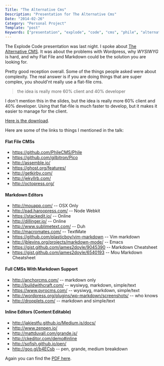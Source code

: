 ```yaml
---
Title: "The Alternative Cms"
Description: "Presentation for The Alternative Cms"
Date: "2014-02-26"
Category: "Personal Project"
Template: "post"
Keywords: ["presentation", "explode", "code", "cms", "phile", "alternative", "flat", "file", "markdown", "PHP", "twig"]
---
```


The Explode Code presentation was last night. I spoke about [The Alternative CMS](http://ohdoylerules.com/content/images/the-alternative-cms.pdf "The Alternative CMS PDF"). It was about the problems with Wordpress, why *WYSIWYG* is hard, and why Flat File and Markdown could be the solution you are looking for.

Pretty good reception overall. Some of the things people asked were about complexity. The real answer is if you are doing things that are super complex, you should'nt really use a flat-file cms.

> the idea is really more 60% client and 40% developer

I don't mention this in the slides, but the idea is really more 60% client and 40% developer. Using that flat-file is much faster to develop, but it makes it easier to manage for the client.

[Here is the download](http://ohdoylerules.com/content/images/the-alternative-cms.pdf "The Alternative CMS PDF").

Here are some of the links to things I mentioned in the talk:

#### Flat File CMSs

* https://github.com/PhileCMS/Phile
* https://github.com/gilbitron/Pico
* http://assemble.io/
* https://ghost.org/features/
* http://getkirby.com/
* http://jekyllrb.com/
* http://octopress.org/

#### Markdown Editors

* http://mouapp.com/ -- OSX Only
* http://pad.haroopress.com/ -- Node Webkit
* https://stackedit.io/ -- Online
* http://dillinger.io/ -- Online
* http://www.sublimetext.com/ -- Duh
* http://macromates.com/ -- TextMate
* https://github.com/plasticboy/vim-markdown -- Vim markdown
* http://jblevins.org/projects/markdown-mode/ -- Emacs
* https://gist.github.com/james2doyle/9045390 -- Markdown Cheatsheet
* https://gist.github.com/james2doyle/6540193 -- Mou Markdown Cheatsheet

#### Full CMSs With Markdown Support

* http://anchorcms.com/ -- markdown only
* http://buildwithcraft.com/ -- wysiwyg, markdown, simple/text
* https://www.pyrocms.com/ -- wysiwyg, markdown, simple/text
* http://wordpress.org/plugins/wp-markdown/screenshots/ -- who knows
* http://dropplets.com/ -- markdown and simple/text

#### Inline Editors (Content Editable)

* http://jakiestfu.github.io/Medium.js/docs/
* http://www.zenpen.io/
* http://mattduvall.com/grande.js/
* http://ckeditor.com/demo#inline
* http://sofish.github.io/pen/
* http://goo.gl/b4ECsb -- pen, grande, medium breakdown

Again you can find the [PDF here](http://ohdoylerules.com/content/images/the-alternative-cms.pdf "The Alternative CMS PDF").
